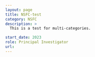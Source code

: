 ```yaml
---
layout: page
title: NSFC-test
category: NSFC
description: >
  This is a test for multi-categories.

start_date: 2023
role: Principal Investigator
url: 
---
```


